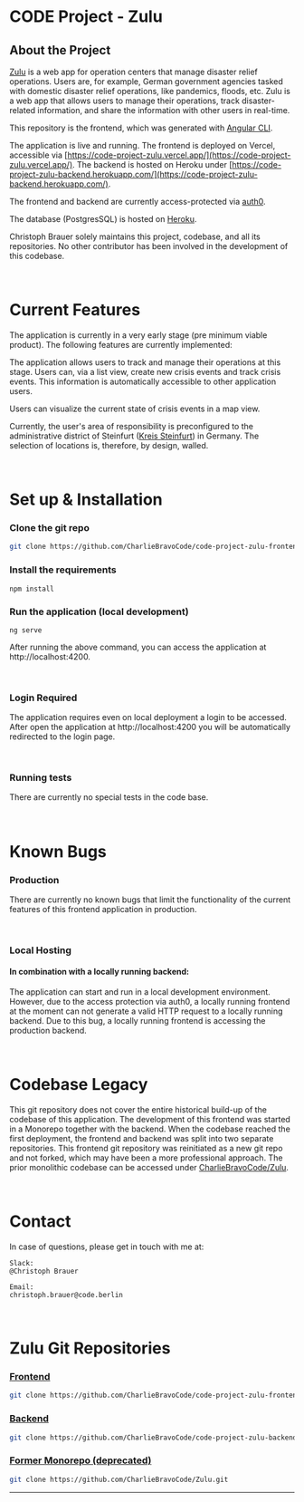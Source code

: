 # CODE Project - Zulu

## About the Project
 
[Zulu](https://app.code.berlin/projects/ckxasczix00460wl8xfzl061u) is a web app for operation centers that manage disaster relief operations. Users are, for example, German government agencies tasked with domestic disaster relief operations, like pandemics, floods, etc. Zulu is a web app that allows users to manage their operations, track disaster-related information, and share the information with other users in real-time.

This repository is the frontend, which was generated with [Angular CLI](https://github.com/angular/angular-cli).

The application is live and running. The frontend is deployed on Vercel, accessible via [https://code-project-zulu.vercel.app/](https://code-project-zulu.vercel.app/). The backend is hosted on Heroku under [https://code-project-zulu-backend.herokuapp.com/](https://code-project-zulu-backend.herokuapp.com/).

The frontend and backend are currently access-protected via [auth0](https://auth0.com/).

The database (PostgresSQL) is hosted on [Heroku](https://www.heroku.com/postgres).

Christoph Brauer solely maintains this project, codebase, and all its repositories. No other contributor has been involved in the development of this codebase.

</br>

# Current Features

The application is currently in a very early stage (pre minimum viable product). The following features are currently implemented:

The application allows users to track and manage their operations at this stage.
Users can, via a list view, create new crisis events and track crisis events. This information is automatically accessible to other application users.

Users can visualize the current state of crisis events in a map view. 

Currently, the user's area of responsibility is preconfigured to the administrative district of Steinfurt ([Kreis Steinfurt](https://en.wikipedia.org/wiki/Steinfurt_(district))) in Germany. The selection of locations is, therefore, by design, walled. 



</br>

# Set up & Installation

### Clone the git repo      
```bash
git clone https://github.com/CharlieBravoCode/code-project-zulu-frontend.git
```

### Install the requirements
```
npm install
```

### Run the application (local development)
```
ng serve
```
After running the above command, you can access the application at http://localhost:4200.

</br>

### Login Required
The application requires even on local deployment a login to be accessed. After open the application at http://localhost:4200 you will be automatically redirected to the login page.

</br>

### Running tests
There are currently no special tests in the code base.

</br>

# Known Bugs
### Production
There are currently no known bugs that limit the functionality of the current features of this frontend application in production.

</br>

### Local Hosting 
#### In combination with a locally running backend:
The application can start and run in a local development environment. However, due to the access protection via auth0, a locally running frontend at the moment can not generate a valid HTTP request to a locally running backend. Due to this bug, a locally running frontend is accessing the production backend.

</br>

# Codebase Legacy
This git repository does not cover the entire historical build-up of the codebase of this application. The development of this frontend was started in a Monorepo together with the backend. When the codebase reached the first deployment, the frontend and backend was split into two separate repositories. This frontend git repository was reinitiated as a new git repo and not forked, which may have been a more professional approach. The prior monolithic codebase can be accessed under [CharlieBravoCode/Zulu](https://github.com/CharlieBravoCode/Zulu).


</br>

# Contact

In case of questions, please get in touch with me at: 
```
Slack: 
@Christoph Brauer
```
```
Email:
christoph.brauer@code.berlin
```

</br>

# Zulu Git Repositories
### [Frontend](https://github.com/CharlieBravoCode/code-project-zulu-frontend)    
```bash
git clone https://github.com/CharlieBravoCode/code-project-zulu-frontend.git
```
### [Backend](https://github.com/CharlieBravoCode/code-project-zulu-backend)    
```bash
git clone https://github.com/CharlieBravoCode/code-project-zulu-backend.git
```
### [Former Monorepo (deprecated)](https://github.com/CharlieBravoCode/Zulu)    
```bash
git clone https://github.com/CharlieBravoCode/Zulu.git
```

---------------